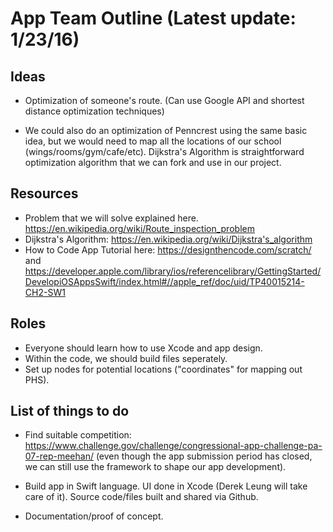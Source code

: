 # App Team Outline (Latest update: 1/23/16)

Ideas
--------
* Optimization of someone's route. (Can use Google API and shortest distance optimization techniques)

* We could also do an optimization of Penncrest using the same basic idea, but we would need to map all the locations of our school (wings/rooms/gym/cafe/etc).  Dijkstra's Algorithm is straightforward optimization algorithm that we can fork and use in our project.

Resources
----------
* Problem that we will solve explained here.  https://en.wikipedia.org/wiki/Route_inspection_problem
* Dijkstra's Algorithm: https://en.wikipedia.org/wiki/Dijkstra's_algorithm
* How to Code App Tutorial here: https://designthencode.com/scratch/ and https://developer.apple.com/library/ios/referencelibrary/GettingStarted/DevelopiOSAppsSwift/index.html#//apple_ref/doc/uid/TP40015214-CH2-SW1

Roles
------------
* Everyone should learn how to use Xcode and app design.
* Within the code, we should build files seperately. 
* Set up nodes for potential locations ("coordinates" for mapping out PHS).

List of things to do
---------------
* Find suitable competition: https://www.challenge.gov/challenge/congressional-app-challenge-pa-07-rep-meehan/ (even though the app submission period has closed, we can still use the framework to shape our app development).

* Build app in Swift language.  UI done in Xcode (Derek Leung will take care of it).  Source code/files built and shared via Github.

* Documentation/proof of concept.
